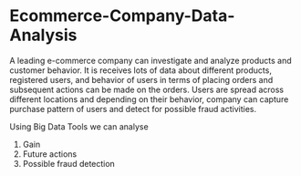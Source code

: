 # Ecommerce-Company-Data-Analysis

A leading e-commerce company can investigate and analyze products and customer behavior. It is receives  lots of data about different products, registered users, and behavior of users in terms of
placing orders and subsequent actions can be made on the orders. 
Users are spread across different locations and depending on their behavior, company can capture purchase pattern of users and detect for possible fraud activities. 

Using Big Data Tools we can analyse
1. Gain 
2. Future actions
3. Possible fraud detection
